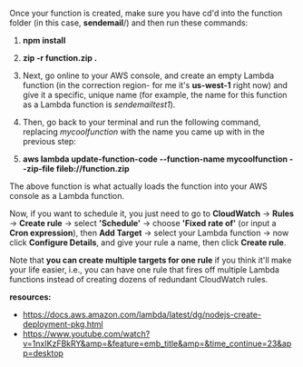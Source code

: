Once your function is created, make sure you have cd'd into the function folder (in this case, **sendemail**/) and then run these commands:

1. **npm install**
2. **zip -r function.zip .**

3. Next, go online to your AWS console, and create an empty Lambda function (in the correction region- for me it's **us-west-1** right now) and give it a specific, unique name (for example, the name for this function as a Lambda function is _sendemailtest1_).

4. Then, go back to your terminal and run the following command, replacing _mycoolfunction_ with the name you came up with in the previous step:

5. **aws lambda update-function-code --function-name mycoolfunction --zip-file fileb://function.zip**

The above function is what actually loads the function into your AWS console as a Lambda function.

Now, if you want to schedule it, you just need to go to **CloudWatch** -> **Rules** -> **Create rule** -> select **'Schedule'** -> choose **'Fixed rate of'** (or input a **Cron expression**), then **Add Target** -> select your Lambda function -> now click **Configure Details**, and give your rule a name, then click **Create rule**.

Note that **you can create multiple targets for one rule** if you think it'll make your life easier, i.e., you can have one rule that fires off multiple Lambda functions instead of creating dozens of redundant CloudWatch rules.

**resources:**

- https://docs.aws.amazon.com/lambda/latest/dg/nodejs-create-deployment-pkg.html
- https://www.youtube.com/watch?v=1nxIKzFBkRY&amp=&feature=emb_title&amp=&time_continue=23&app=desktop
